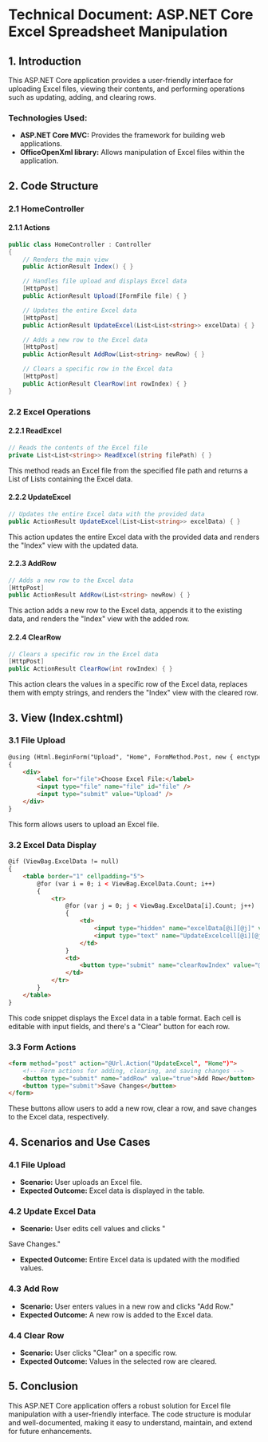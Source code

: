 # Technical Document: ASP.NET Core Excel Spreadsheet Manipulation

## 1. Introduction

This ASP.NET Core application provides a user-friendly interface for uploading Excel files, viewing their contents, and performing operations such as updating, adding, and clearing rows.

### Technologies Used:
- **ASP.NET Core MVC:** Provides the framework for building web applications.
- **OfficeOpenXml library:** Allows manipulation of Excel files within the application.

## 2. Code Structure

### 2.1 HomeController

#### 2.1.1 Actions

```csharp
public class HomeController : Controller
{
    // Renders the main view
    public ActionResult Index() { }

    // Handles file upload and displays Excel data
    [HttpPost]
    public ActionResult Upload(IFormFile file) { }

    // Updates the entire Excel data
    [HttpPost]
    public ActionResult UpdateExcel(List<List<string>> excelData) { }

    // Adds a new row to the Excel data
    [HttpPost]
    public ActionResult AddRow(List<string> newRow) { }

    // Clears a specific row in the Excel data
    [HttpPost]
    public ActionResult ClearRow(int rowIndex) { }
}
```

### 2.2 Excel Operations

#### 2.2.1 ReadExcel

```csharp
// Reads the contents of the Excel file
private List<List<string>> ReadExcel(string filePath) { }
```

This method reads an Excel file from the specified file path and returns a List of Lists containing the Excel data.

#### 2.2.2 UpdateExcel

```csharp
// Updates the entire Excel data with the provided data
public ActionResult UpdateExcel(List<List<string>> excelData) { }
```

This action updates the entire Excel data with the provided data and renders the "Index" view with the updated data.

#### 2.2.3 AddRow

```csharp
// Adds a new row to the Excel data
[HttpPost]
public ActionResult AddRow(List<string> newRow) { }
```

This action adds a new row to the Excel data, appends it to the existing data, and renders the "Index" view with the added row.

#### 2.2.4 ClearRow

```csharp
// Clears a specific row in the Excel data
[HttpPost]
public ActionResult ClearRow(int rowIndex) { }
```

This action clears the values in a specific row of the Excel data, replaces them with empty strings, and renders the "Index" view with the cleared row.

## 3. View (Index.cshtml)

### 3.1 File Upload

```html
@using (Html.BeginForm("Upload", "Home", FormMethod.Post, new { enctype = "multipart/form-data" }))
{
    <div>
        <label for="file">Choose Excel File:</label>
        <input type="file" name="file" id="file" />
        <input type="submit" value="Upload" />
    </div>
}
```

This form allows users to upload an Excel file.

### 3.2 Excel Data Display

```html
@if (ViewBag.ExcelData != null)
{
    <table border="1" cellpadding="5">
        @for (var i = 0; i < ViewBag.ExcelData.Count; i++)
        {
            <tr>
                @for (var j = 0; j < ViewBag.ExcelData[i].Count; j++)
                {
                    <td>
                        <input type="hidden" name="excelData[@i][@j]" value="@ViewBag.ExcelData[i][j]" />
                        <input type="text" name="UpdateExcelcell[@i][@j]" value="@ViewBag.ExcelData[i][j]" />
                    </td>
                }
                <td>
                    <button type="submit" name="clearRowIndex" value="@i">Clear</button>
                </td>
            </tr>
        }
    </table>
}
```

This code snippet displays the Excel data in a table format. Each cell is editable with input fields, and there's a "Clear" button for each row.

### 3.3 Form Actions

```html
<form method="post" action="@Url.Action("UpdateExcel", "Home")">
    <!-- Form actions for adding, clearing, and saving changes -->
    <button type="submit" name="addRow" value="true">Add Row</button>
    <button type="submit">Save Changes</button>
</form>
```

These buttons allow users to add a new row, clear a row, and save changes to the Excel data, respectively.

## 4. Scenarios and Use Cases

### 4.1 File Upload

- **Scenario:** User uploads an Excel file.
- **Expected Outcome:** Excel data is displayed in the table.

### 4.2 Update Excel Data

- **Scenario:** User edits cell values and clicks "

Save Changes."
- **Expected Outcome:** Entire Excel data is updated with the modified values.

### 4.3 Add Row

- **Scenario:** User enters values in a new row and clicks "Add Row."
- **Expected Outcome:** A new row is added to the Excel data.

### 4.4 Clear Row

- **Scenario:** User clicks "Clear" on a specific row.
- **Expected Outcome:** Values in the selected row are cleared.

## 5. Conclusion

This ASP.NET Core application offers a robust solution for Excel file manipulation with a user-friendly interface. The code structure is modular and well-documented, making it easy to understand, maintain, and extend for future enhancements.
